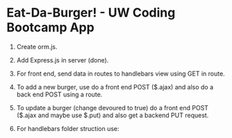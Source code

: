 # Eat-Da-Burger! - UW Coding Bootcamp App
1. Create orm.js.

2. Add Express.js in server (done).

3. For front end, send data in routes to handlebars view using GET in route.

4. To add a new burger, use do a front end POST ($.ajax) and also do a back end POST using a route.

5. To update a burger (change devoured to true) do a front end POST ($.ajax and maybe use $.put) and also get a backend PUT request.

6. For handlebars folder struction use:

